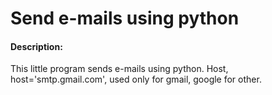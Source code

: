 # Send e-mails using python
#### Description: 
This little program sends e-mails using python.
Host, host='smtp.gmail.com', used only for gmail, google for other.